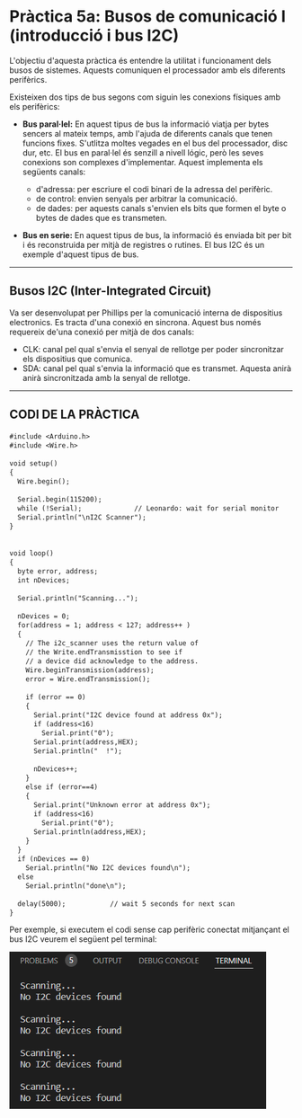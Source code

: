 # Pràctica 5a: Busos de comunicació I (introducció i bus I2C)
L'objectiu d'aquesta pràctica és entendre la utilitat i funcionament dels busos de sistemes. Aquests comuniquen el processador amb els diferents perifèrics.

Existeixen dos tips de bus segons com siguin les conexions físiques amb els perifèrics:
* __Bus paral·lel:__ En aquest tipus de bus la informació viatja per bytes sencers al mateix temps, amb l'ajuda de diferents canals que tenen funcions fixes. S'utlitza moltes vegades en el bus del processador, disc dur, etc. El bus en paral·lel és senzill a nivell lógic, però les seves conexions son complexes d'implementar. Aquest implementa els següents canals:

   * d'adressa: per escriure el codi binari de la adressa del perifèric. 
   * de control: envien senyals per arbitrar la comunicació.
   * de dades: per aquests canals s'envien els bits que formen el byte o bytes de dades que es transmeten.

* __Bus en serie:__ En aquest tipus de bus, la informació és enviada bit per bit i és reconstruida per mitjà de registres o rutines. El bus I2C és un exemple d'aquest tipus de bus.
___
## Busos I2C (Inter-Integrated Circuit)
Va ser desenvolupat per Phillips per la comunicació interna de dispositius electronics. Es tracta d'una conexió en sincrona.
Aquest bus només requereix de'una conexió per mitjà de dos canals:

* CLK: canal pel qual s'envia el senyal de rellotge per poder sincronitzar els dispositius que comunica.
* SDA: canal pel qual s'envia la informació que es transmet. Aquesta anirà anirà sincronitzada amb la senyal de rellotge. 
___
## CODI DE LA PRÀCTICA
```
#include <Arduino.h>
#include <Wire.h>

void setup()
{
  Wire.begin();
 
  Serial.begin(115200);
  while (!Serial);             // Leonardo: wait for serial monitor
  Serial.println("\nI2C Scanner");
}
 
 
void loop()
{
  byte error, address;
  int nDevices;
 
  Serial.println("Scanning...");
 
  nDevices = 0;
  for(address = 1; address < 127; address++ )
  {
    // The i2c_scanner uses the return value of
    // the Write.endTransmisstion to see if
    // a device did acknowledge to the address.
    Wire.beginTransmission(address);
    error = Wire.endTransmission();
 
    if (error == 0)
    {
      Serial.print("I2C device found at address 0x");
      if (address<16)
        Serial.print("0");
      Serial.print(address,HEX);
      Serial.println("  !");
 
      nDevices++;
    }
    else if (error==4)
    {
      Serial.print("Unknown error at address 0x");
      if (address<16)
        Serial.print("0");
      Serial.println(address,HEX);
    }    
  }
  if (nDevices == 0)
    Serial.println("No I2C devices found\n");
  else
    Serial.println("done\n");
 
  delay(5000);           // wait 5 seconds for next scan
}
```
Per exemple, si executem el codi sense cap perifèric conectat mitjançant el bus I2C veurem el següent pel terminal:

![terminalp5](terminalp5.png)